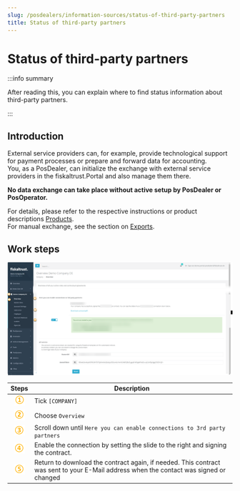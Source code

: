 ```yaml
---
slug: /posdealers/information-sources/status-of-third-party-partners
title: Status of third-party partners
---
```

# Status of third-party partners

:::info summary

After reading this, you can explain where to find status information about third-party partners.

:::

## Introduction

External service providers can, for example, provide technological support for payment processes or prepare and forward data for accounting.  
You, as a PosDealer, can initialize the exchange with external service providers in the fiskaltrust.Portal and also manage them there.  

**No data exchange can take place without active setup by PosDealer or PosOperator.**  

For details, please refer to the respective instructions or product descriptions [Products](../buy-resell/products.md).  
For manual exchange, see the section on [Exports](../technical-operations/maintenance/exports.md).

## Work steps

![third-party partner](images/5-documentation-third-party.png "https://portal-sandbox.fiskaltrust.TLD/AccountProfile")

| Steps | Description                                                                                                                |
|:----------------------:|-------------------------------------------------------------------------------------------------------------------------------------|
|![Number 1](images/Numbers/circle-1o.png) |Tick `[COMPANY]`  |
|![Number 2](images/Numbers/circle-2o.png) |Choose `Overview`  |
|![Number 3](images/Numbers/circle-3o.png) |Scroll down until `Here you can enable connections to 3rd party partners`  |
|![Number 4](images/Numbers/circle-4o.png) |Enable the connection by setting the slide to the right and signing the contract. |
|![Number 5](images/Numbers/circle-5o.png) |Return to download the contract again, if needed. This contract was sent to your E-Mail address when the contact was signed or changed  |